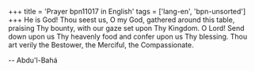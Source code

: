 +++
title = 'Prayer bpn11017 in English'
tags = ['lang-en', 'bpn-unsorted']
+++
He is God! Thou seest us, O my God, gathered around this table, praising Thy bounty, with our gaze set upon Thy Kingdom. O Lord! Send down upon us Thy heavenly food and confer upon us Thy blessing. Thou art verily the Bestower, the Merciful, the Compassionate.

-- Abdu'l-Bahá
